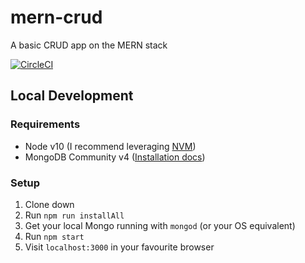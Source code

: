 # mern-crud

A basic CRUD app on the MERN stack

[![CircleCI](https://circleci.com/gh/marlowpayne/mern-crud/tree/master.svg?style=svg)](https://circleci.com/gh/marlowpayne/mern-crud/tree/master)

## Local Development

### Requirements

- Node v10 (I recommend leveraging [NVM](https://github.com/nvm-sh/nvm))
- MongoDB Community v4 ([Installation docs](https://docs.mongodb.com/manual/administration/install-community/))

### Setup

1. Clone down
1. Run `npm run installAll`
1. Get your local Mongo running with `mongod` (or your OS equivalent)
1. Run `npm start`
1. Visit `localhost:3000` in your favourite browser

